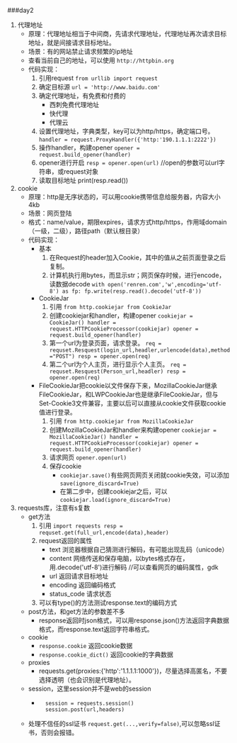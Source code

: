###day2

1. 代理地址
	- 原理：代理地址相当于中间商，先请求代理地址，代理地址再次请求目标地址，就是间接请求目标地址。
	- 场景：有的网站禁止请求频繁的ip地址
	- 查看当前自己的地址，可以使用 `http://httpbin.org`
	- 代码实现：
		1. 引用request
		`from urllib import request`
		2. 确定目标源
		`url = 'http://www.baidu.com'`
		3. 确定代理地址，有免费和付费的
			- 西刺免费代理地址
			- 快代理
			- 代理云
		4. 设置代理地址，字典类型，key可以为http/https，确定端口号。
		`handler = request.ProxyHandler({'http:'190.1.1.1:2222'})`
		5. 操作handler，构建opener
		`opener = request.build_opener(handler)`
		6. opener进行开启
		`resp = opener.open(url)` //open的参数可以url字符串，或request对象
		7. 读取目标地址
		print(resp.read())
2. cookie
	- 原理：http是无序状态的，可以用cookie携带信息给服务器，内容大小4kb
	- 场景：网页登陆
	- 格式：name/value，期限expires，请求方式http/https，作用域domain（一级，二级），路径path（默认根目录）
	- 代码实现：
		- 基本
			1. 在Request的header加入Cookie，其中的值从之前页面登录之后复制。
			2. 计算机执行用bytes，而显示str；网页保存时候，进行encode，读数据decode
				`with open('renren.com','w',encoding='utf-8') as fp:
					fp.write(resp.read().decode('utf-8'))`
		- CookieJar
			1. 引用
				`from http.cookiejar from CookieJar`
			2. 创建cookiejar和handler，构建opener
				`cookiejar = CookieJar()
				handler =  request.HTTPCookieProcessor(cookiejar)
				opener = request.build_opener(handler)`
			3. 第一个url为登录页面，请求登录。
				`req = requset.Resquest(login_url,headler,urlencode(data),method="POST")
				resp = opener.open(req)`
			4. 第二个url为个人主页，进行显示个人主页。
				`req = requset.Resquest(Person_url,headler)
				resp = opener.open(req)`
		- FileCookieJar把cookie以文件保存下来，MozillaCookieJar继承FileCookieJar，和LWPCookieJar也是继承FileCookieJar，但与Set-Cookie3文件兼容，主要以后可以直接从cookie文件获取cookie值进行登录。
			1. 引用
				`from http.cookiejar from MozillaCookieJar`
			2. 创建MozillaCookieJar和handler来构建opener
				`cookiejar = MozillaCookieJar()
				handler = request.HTTPCookieProcessor(cookiejar)
				opener = request.build_opener(handler)`
			3. 请求网页
				`opener.open(url)`
			4. 保存cookie
				- `cookiejar.save()`有些网页网页关闭就cookie失效，可以添加`save(ignore_discard=True)`
				- 在第二步中，创建cookiejar之后，可以`cookiejar.load(ignore_discard=True)`
3. requests库，注意有s复数
	- get方法
		1. 引用
			`import requests
			resp = requset.get(full_url,encode(data),header)`
		2. request返回的属性
			- text
				浏览器根据自己猜测进行解码，有可能出现乱码（unicode）
			- content
				网络传送和保存电脑，以bytes格式存在，用.decode('utf-8')进行解码  //可以查看网页的编码属性，gdk
			- url
				返回请求目标地址
			- encoding
				返回编码格式
			- status_code
				请求状态
		3. 可以有type()的方法测试response.text的编码方式
	- post方法，和get方法的参数差不多
		- response返回时json格式，可以用response.json()方法返回字典数据格式，而response.text返回字符串格式。
	- cookie
		- `response.cookie` 返回cookie数据
		- `response.cookie_dict()` 返回cookie的字典数据
	- proxies
		- requests.get(proxies:{'http':'1.1.1.1:1000'})，尽量选择高匿名，不要选择透明（也会识别是代理地址）。
	- session，这里session并不是web的session
		- ```
			session = requests.session()
			session.post(url,headers)
		  ```
	- 处理不信任的ssl证书
		`request.get(...,verify=false)`,可以忽略ssl证书，否则会报错。

